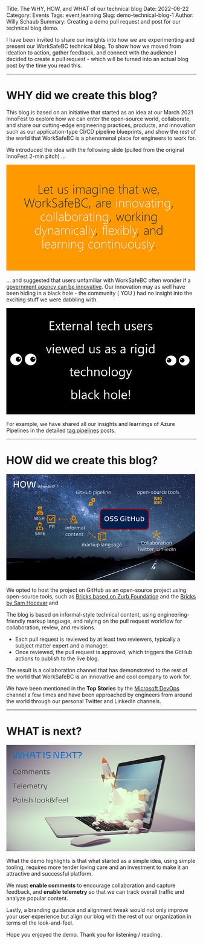 Title: The WHY, HOW, and WHAT of our technical blog
Date: 2022-06-22
Category: Events
Tags: event,learning
Slug: demo-technical-blog-1
Author: Willy Schaub
Summary: Creating a demo pull request and post for our technical blog demo.

I have been invited to share our insights into how we are experimenting and present our WorkSafeBC technical blog. To show how we moved from ideation to action, gather feedback, and connect with the audience I decided to create a pull request - which will be turned into an actual blog post by the time you read this. 

---

# WHY did we create this blog?

This blog is based on an initiative that started as an idea at our March 2021 InnoFest to explore how we can enter the open-source world, collaborate, and share our cutting-edge engineering practices, products, and innovation such as our application-type CI/CD pipeline blueprints, and show the rest of the world that WorkSafeBC is a phenomenal place for engineers to work for.

We introduced the idea with the following slide (pulled from the original InnoFest 2-min pitch) ...

![WHY 1](../images/demo-technical-blog-1-1.png)

... and suggested that users unfamiliar with WorkSafeBC often wonder if a [government agency can be innovative](/can-government-agencies-be-innovative.html). Our innovation may as well have been hiding in a black hole - the community ( YOU ) had no insight into the exciting stuff we were dabbling with.
 
![WHY 2](../images/demo-technical-blog-1-2.png)

For example, we have shared all our insights and learnings of Azure Pipelines in the detailed [tag:pipelines](https://wsbctechnicalblog.github.io/tag/pipelines.html) posts.

---

# HOW did we create this blog?

![How we did it](../images/demo-technical-blog-1-3.png)

We opted to host the project on GitHub as an open-source project using open-source tools, such as [Bricks based on Zurb Foundation](https://get.foundation/) and the [Bricks by Sam Hocevar](https://bricks.stackexchange.com/users/311/sam-hocevar) and 

The blog is based on informal-style technical content, using engineering-friendly markup language, and relying on the pull request workflow for collaboration, review, and revisions.

- Each pull request is reviewed by at least two reviewers, typically a subject matter expert and a manager. 
- Once reviewed, the pull request is approved, which triggers the GitHub actions to publish to the live blog.

The result is a collaboration channel that has demonstrated to the rest of the world that WorkSafeBC is an innovative and cool company to work for.  

We have been mentioned in the **Top Stories** by the [Microsoft DevOps](https://devblogs.microsoft.com/devops/) channel a few times and have been approached by engineers from around the world through our personal Twitter and LinkedIn channels.

---

# WHAT is next?

![Next steps](../images/demo-technical-blog-1-4.png)

What the demo highlights is that what started as a simple idea, using simple tooling, requires more tender loving care and an investment to make it an attractive and successful platform. 

We must **enable comments** to encourage collaboration and capture feedback, and **enable telemetry** so that we can track overall traffic and analyze popular content.

Lastly, a branding guidance and alignment tweak would not only improve your user experience but align our blog with the rest of our organization in terms of the look-and-feel.

Hope you enjoyed the demo. Thank you for listening / reading.

